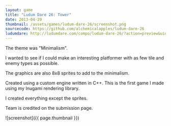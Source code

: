 ```yaml
---
layout: game
title: "Ludum Dare 26: Tower"
date: 2013-04-29
thumbnail: /assets/games/ludum-dare-26/screenshot.png
sourcecode: https://github.com/alchemicalapples/ludum-dare-26
ludumdare: http://ludumdare.com/compo/ludum-dare-26/?action=preview&uid=10296
---
```


The theme was "Minimalism".

I wanted to see if I could make an interesting platformer with as few tile and enemy types as possible.

The graphics are also 8x8 sprites to add to the minimalism.

Created using a custom engine written in C++. This is the first game I made using my Inugami rendering library.

I created everything except the sprites.

Team is credited on the submission page.

![screenshot]({{ page.thumbnail }})

